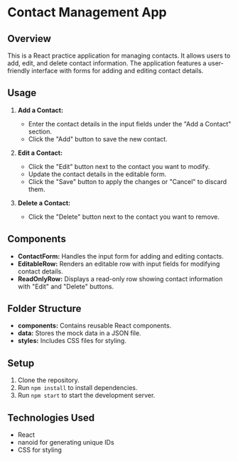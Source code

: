 # Contact Management App

## Overview

This is a React practice application for managing contacts. It allows users to add, edit, and delete contact information. The application features a user-friendly interface with forms for adding and editing contact details.

## Usage

1. **Add a Contact:**

   - Enter the contact details in the input fields under the "Add a Contact" section.
   - Click the "Add" button to save the new contact.

2. **Edit a Contact:**

   - Click the "Edit" button next to the contact you want to modify.
   - Update the contact details in the editable form.
   - Click the "Save" button to apply the changes or "Cancel" to discard them.

3. **Delete a Contact:**
   - Click the "Delete" button next to the contact you want to remove.

## Components

- **ContactForm:** Handles the input form for adding and editing contacts.
- **EditableRow:** Renders an editable row with input fields for modifying contact details.
- **ReadOnlyRow:** Displays a read-only row showing contact information with "Edit" and "Delete" buttons.

## Folder Structure

- **components:** Contains reusable React components.
- **data:** Stores the mock data in a JSON file.
- **styles:** Includes CSS files for styling.

## Setup

1. Clone the repository.
2. Run `npm install` to install dependencies.
3. Run `npm start` to start the development server.

## Technologies Used

- React
- nanoid for generating unique IDs
- CSS for styling
